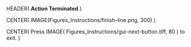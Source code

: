 HEADER( __Action Terminated__ )

CENTER( IMAGE(Figures_Instructions/finish-line.png, 300) )
 
CENTER( Press IMAGE( Figures_Instructions/gui-next-button.tiff, 80 ) to exit. )
